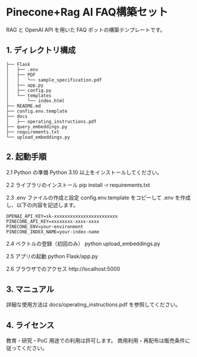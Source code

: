 # Pinecone+Rag AI FAQ構築セット

RAG と OpenAI API を用いた FAQ ボットの構築テンプレートです。

## 1. ディレクトリ構成

```
├── Flask
│   ├── .env
│   ├── PDF
│   │   └── sample_specification.pdf
│   ├── app.py
│   ├── config.py
│   └── templates
│       └── index.html
├── README.md
├── config.env.template
├── docs
│   ├── operating_instructions.pdf
├── query_embeddings.py
├── requirements.txt
└── upload_embeddings.py

```

## 2. 起動手順
2.1 Python の準備
Python 3.10 以上をインストールしてください。

2.2 ライブラリのインストール
pip install -r requirements.txt

2.3 .env ファイルの作成と設定
config.env.template をコピーして .env を作成し、以下の内容を記述します。

```
OPENAI_API_KEY=sk-xxxxxxxxxxxxxxxxxxxxxxxx
PINECONE_API_KEY=xxxxxxxx-xxxx-xxxx
PINECONE_ENV=your-environment
PINECONE_INDEX_NAME=your-index-name
```

2.4 ベクトルの登録（初回のみ）
python upload_embeddings.py

2.5 アプリの起動
python Flask/app.py

2.6 ブラウザでのアクセス
http://localhost:5000

## 3. マニュアル
詳細な使用方法は docs/operating_instructions.pdf を参照してください。

## 4. ライセンス
教育・研究・PoC 用途での利用は許可します。
商用利用・再配布は販売条件に従ってください。